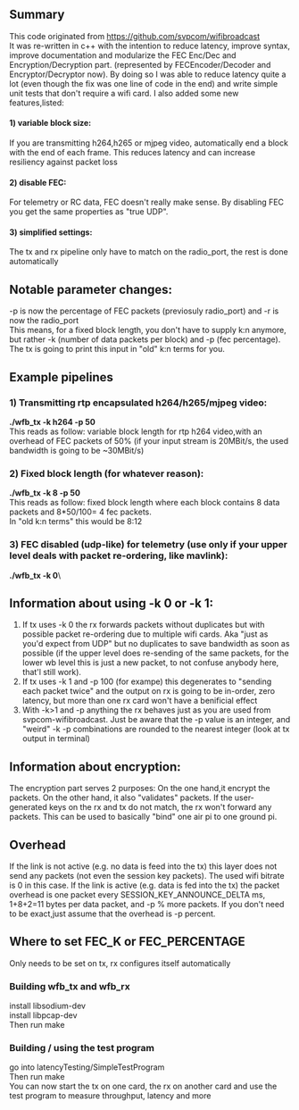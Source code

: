 ## Summary
This code originated from https://github.com/svpcom/wifibroadcast  
It was re-written in c++ with the intention to reduce latency, improve syntax, improve documentation 
and modularize the FEC Enc/Dec and Encryption/Decryption part. (represented by FECEncoder/Decoder and Encryptor/Decryptor now).
By doing so I was able to reduce latency quite a lot (even though the fix was one line of code in the end) and
write simple unit tests that don't require a wifi card.
I also added some new features,listed:
#### 1) variable block size:
If you are transmitting h264,h265 or mjpeg video, automatically end a block with the end of each frame. This reduces latency and can increase resiliency against packet loss
#### 2) disable FEC:
For telemetry or RC data, FEC doesn't really make sense. By disabling FEC you get the same properties as "true UDP".
#### 3) simplified settings:
The tx and rx pipeline only have to match on the radio_port, the rest is done automatically

## Notable parameter changes:
-p is now the percentage of FEC packets (previosuly radio_port) and -r is now the radio_port   
This means, for a fixed block length, you don't have to supply k:n anymore, but rather -k (number of data packets per block) and -p (fec percentage).
The tx is going to print this input in "old" k:n terms for you.
   
## Example pipelines
### 1) Transmitting rtp encapsulated h264/h265/mjpeg video:
**./wfb_tx -k h264 -p 50**\
This reads as follow: variable block length for rtp h264 video,with an overhead of
FEC packets of 50% (if your input stream is 20MBit/s, the used bandwidth is going to be ~30MBit/s)
### 2) Fixed block length (for whatever reason):
**./wfb_tx -k 8 -p 50**\
This reads as follow: fixed block length where each block contains 8 data packets and 8*50/100= 4 fec packets.   
In "old k:n terms" this would be 8:12   
### 3) FEC disabled (udp-like) for telemetry (use only if your upper level deals with packet re-ordering, like mavlink):
**./wfb_tx -k 0**\
   

## Information about using -k 0 or -k 1:
1) If tx uses -k 0 the rx forwards packets without duplicates but with possible packet re-ordering due to multiple wifi cards. Aka "just as you'd expect from UDP" but no duplicates to save bandwidth as soon as possible (if the upper level does re-sending of the same packets, for the lower wb level this is just a new packet, to not confuse anybody here, that'l still work).
2) If tx uses -k 1 and -p 100 (for exampe) this degenerates to "sending each packet twice" and the output on rx is going to be in-order, zero latency, but more than one rx card won't have a benificial effect
3) With -k>1 and -p anything the rx behaves just as you are used from svpcom-wifibroadcast. Just be aware that the -p value is an integer,
and "weird" -k -p combinations are rounded to the nearest integer (look at tx output in terminal)
   
## Information about encryption:
The encryption part serves 2 purposes: On the one hand,it encrypt the packets. On the other hand, it also "validates" packets. If the user-generated keys on the rx and tx do not match, the rx won't forward any packets. This can be used to basically "bind" one air pi to one ground pi.

## Overhead
If the link is not active (e.g. no data is feed into the tx) this layer does not send any packets (not even the session key packets). The used wifi bitrate is 0 in this case.
If the link is active (e.g. data is fed into the tx) the packet overhead is one packet every SESSION_KEY_ANNOUNCE_DELTA ms, 1+8+2=11 bytes per data packet, and -p % more packets.
If you don't need to be exact,just assume that the overhead is -p percent.

## Where to set FEC_K or FEC_PERCENTAGE
Only needs to be set on tx, rx configures itself automatically

### Building wfb_tx and wfb_rx
install libsodium-dev\
install libpcap-dev\
Then run make

### Building / using the test program
go into latencyTesting/SimpleTestProgram\
Then run make\
You can now start the tx on one card, the rx on another card and use the test program to measure throughput, latency and more
